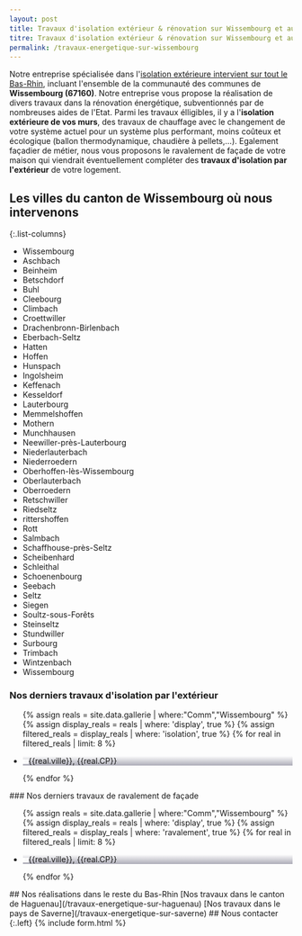 ```yaml
---
layout: post
title: Travaux d'isolation extérieur & rénovation sur Wissembourg et aux alentours
titre: Travaux d'isolation extérieur & rénovation sur Wissembourg et aux alentours
permalink: /travaux-energetique-sur-wissembourg
---
```

Notre entreprise spécialisée dans l'[isolation extérieure intervient sur tout le Bas-Rhin](/isolation-extérieure/), incluant l'ensemble de la communauté des communes de <strong>Wissembourg (67160)</strong>. 
Notre entreprise vous propose la réalisation de divers travaux dans la rénovation énergétique, subventionnés par de nombreuses aides de l'Etat.
Parmi les travaux élligibles, il y a l'<strong>isolation extérieure de vos murs</strong>, des travaux de chauffage avec le changement de votre système actuel pour un système plus performant, moins coûteux et écologique (ballon thermodynamique, chaudière à pellets,...). Egalement façadier de métier, nous vous proposons le ravalement de façade de votre maison qui viendrait éventuellement compléter des <strong>travaux d'isolation par l'extérieur</strong> de votre logement.

## Les villes du canton de Wissembourg où nous intervenons

{:.list-columns}
- Wissembourg
- Aschbach
- Beinheim
- Betschdorf
- Buhl
- Cleebourg
- Climbach
- Croettwiller
- Drachenbronn-Birlenbach
- Eberbach-Seltz
- Hatten
- Hoffen
- Hunspach
- Ingolsheim
- Keffenach
- Kesseldorf
- Lauterbourg
- Memmelshoffen
- Mothern
- Munchhausen
- Neewiller-près-Lauterbourg
- Niederlauterbach
- Niederroedern
- Oberhoffen-lès-Wissembourg
- Oberlauterbach
- Oberroedern
- Retschwiller
- Riedseltz
- rittershoffen
- Rott
- Salmbach
- Schaffhouse-près-Seltz
- Scheibenhard
- Schleithal
- Schoenenbourg
- Seebach
- Seltz
- Siegen
- Soultz-sous-Forêts
- Steinseltz
- Stundwiller
- Surbourg
- Trimbach
- Wintzenbach
- Wissembourg



### Nos derniers travaux d'isolation par l'extérieur
  <ul class="grid four">
  	{% assign reals = site.data.gallerie | where:"Comm","Wissembourg" %}
    {% assign display_reals = reals | where: 'display', true %}
    {% assign filtered_reals = display_reals | where: 'isolation', true %}
    {% for real in filtered_reals | limit: 8 %}
      <li class="item-grid realisation" onclick="closebox()" style="background-image: linear-gradient(0deg, rgba(2,0,36,0.3197872899159664) 0%, rgba(255,255,255,0) 100%),url(../assets/images/realisations/{{real.img}});" data-image="{{real.img}}" data-ville="{{real.ville}}" data-cp="{{real.CP}}">
        <img src="../assets/images/realisations/{{real.img}}" alt="travaux de rénovation de façade à {{real.ville}}" style="display: none;">
        <p><img src="../assets/images/icones/map-marker.png" width="10">{{real.ville}}, {{real.CP}}</p>
      </li>
    {% endfor %}
  </ul>
### Nos derniers travaux de ravalement de façade
  <ul class="grid four">
  	{% assign reals = site.data.gallerie | where:"Comm","Wissembourg" %}
    {% assign display_reals = reals | where: 'display', true %}
    {% assign filtered_reals = display_reals | where: 'ravalement', true %}
    {% for real in filtered_reals | limit: 8 %}
      <li class="item-grid realisation" onclick="closebox()" style="background-image: linear-gradient(0deg, rgba(2,0,36,0.3197872899159664) 0%, rgba(255,255,255,0) 100%),url(../assets/images/realisations/{{real.img}});" data-image="{{real.img}}" data-ville="{{real.ville}}" data-cp="{{real.CP}}">
        <img src="../assets/images/realisations/{{real.img}}" alt="travaux de rénovation de façade à {{real.ville}}" style="display: none;">
        <p><img src="../assets/images/icones/map-marker.png" width="10">{{real.ville}}, {{real.CP}}</p>
      </li>
    {% endfor %}
  </ul>
## Nos réalisations dans le reste du Bas-Rhin
[Nos travaux dans le canton de Haguenau](/travaux-energetique-sur-haguenau)
[Nos travaux dans le pays de Saverne](/travaux-energetique-sur-saverne)
## Nous contacter
{:.left}
{% include form.html %}